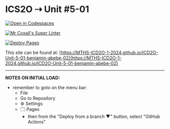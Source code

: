 # ICS2O ⇢ Unit #5-01

[![Open in Codespaces](https://classroom.github.com/assets/launch-codespace-2972f46106e565e64193e422d61a12cf1da4916b45550586e14ef0a7c637dd04.svg)](https://classroom.github.com/open-in-codespaces?assignment_repo_id=19205672)

[![Mr Coxall's Super Linter](https://github.com/MTHS-ICD2O-1-2024/ICD2O-Unit-5-01-benjamin-abebe-02/workflows/Mr%20Coxall's%20Super%20Linter/badge.svg)](https://github.com/MTHS-ICD2O-1-2024/ICD2O-Unit-5-01-benjamin-abebe-02/actions)

[![Deploy Pages](https://github.com/MTHS-ICD2O-1-2024/ICD2O-Unit-5-01-benjamin-abebe-02/workflows/Deploy%20Pages/badge.svg)](https://github.com/MTHS-ICD2O-1-2024/ICD2O-Unit-5-01-benjamin-abebe-02/actions)

This site can be found at: [https://MTHS-ICD2O-1-2024.github.io/ICD2O-Unit-5-01-benjamin-abebe-02](https://MTHS-ICD2O-1-2024.github.io/ICD2O-Unit-5-01-benjamin-abebe-02)

---

**NOTES ON INITIAL LOAD:**
- remember to goto on the menu bar:
  - File
  - Go to Repository
  - ⚙ Settings
  - 🗔 Pages
    - then from the "Deploy from a branch ▼" button, select "GitHub Actions"
